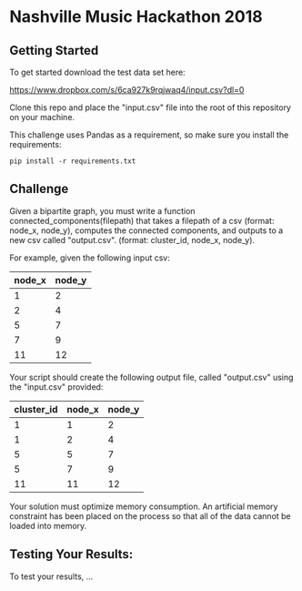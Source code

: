 # Nashville Music Hackathon 2018

## Getting Started

To get started download the test data set here: 

https://www.dropbox.com/s/6ca927k9rqjwaq4/input.csv?dl=0 

Clone this repo and place the "input.csv" file into the root of this repository on your machine. 

This challenge uses Pandas as a requirement, so make sure you install the requirements: 

```
pip install -r requirements.txt
```

## Challenge

Given a bipartite graph, you must write a function connected_components(filepath) that takes 
a filepath of a csv (format: node_x, node_y), computes the connected components, and
outputs to a new csv called "output.csv". (format: cluster_id, node_x, node_y).

For example, given the following input csv:

| node_x | node_y |
| -------| -------|
| 1      | 2      |
| 2      | 4      |
| 5      | 7      |
| 7      | 9      |
| 11     | 12     |


Your script should create the following output file, called "output.csv" using the "input.csv" provided:

|   cluster_id  |	node_x  |	node_y  |
| ------------- | ------- | ------- |
|   1           |	1       |	2       |
|   1           |	2       |	4       |
|   5           |	5       |	7       |
|   5           |	7       |	9       |
|   11          |	11      |	12      |

Your solution must optimize memory consumption. An artificial memory constraint has been placed on the process so that all of the data cannot be loaded into memory. 


## Testing Your Results:

To test your results, ...
